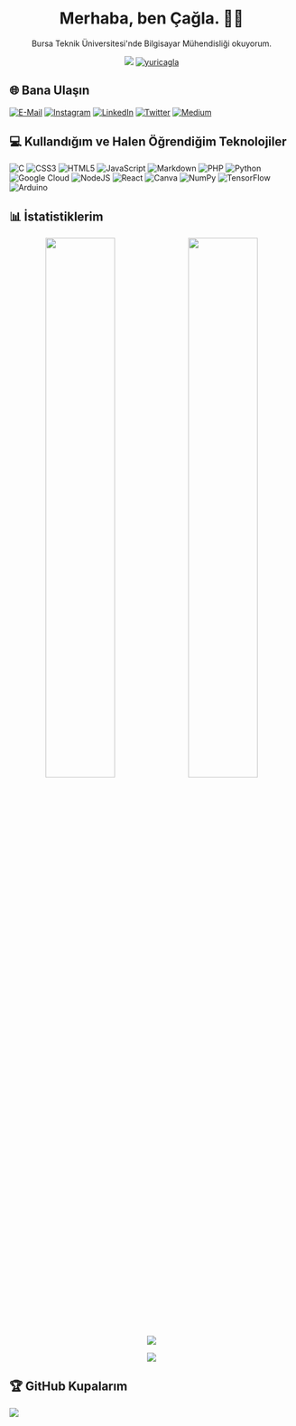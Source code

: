 <h1 align="center">Merhaba, ben Çağla. 👋🏻</h1>
<p align="center">Bursa Teknik Üniversitesi'nde Bilgisayar Mühendisliği okuyorum.</p>
<p align="center">
<img src="https://komarev.com/ghpvc/?username=caglauzundurukan&style=for-the-badge">
<a href="https://twitter.com/yuricagla" target="blank"><img src="https://img.shields.io/twitter/follow/yuricagla?logo=twitter&style=for-the-badge" alt="yuricagla" /></a>
</p>

## 🌐 Bana Ulaşın

[![E-Mail](https://img.shields.io/badge/email-D14836?style=for-the-badge&logo=gmail&logoColor=white)](mailto:BURAYAMAILADRESINGELECEK)
[![Instagram](https://img.shields.io/badge/Instagram-%23E4405F.svg?logo=Instagram&logoColor=white&style=for-the-badge)](https://instagram.com/uzundurukancagla)
[![LinkedIn](https://img.shields.io/badge/LinkedIn-%230077B5.svg?logo=linkedin&logoColor=white&style=for-the-badge)](https://www.linkedin.com/in/%C3%A7a%C4%9Flauzundurukan/)
[![Twitter](https://img.shields.io/badge/Twitter-%231DA1F2.svg?logo=Twitter&logoColor=white&style=for-the-badge)](https://twitter.com/yuricagla)
[![Medium](https://img.shields.io/badge/Medium-12100E.svg?logo=Medium&logoColor=white&style=for-the-badge)](https://medium.com/@caglauzundurukan)

<!-- Burayı bilerek yorum yaptım ki istersen eklemezsin. -->

<!-- ## 💰 Bana Bağış Yapın

[![BuyMeACoffee](https://img.shields.io/badge/Buy%20Me%20a%20Coffee-ffdd00?style=for-the-badge&logo=buy-me-a-coffee&logoColor=black)](https://buymeacoffee.com/onurravli) [![Patreon](https://img.shields.io/badge/Patreon-F96854?style=for-the-badge&logo=patreon&logoColor=white)](https://patreon.com/onurravli) -->

<!-- Burayı da kendiminki gibi bıraktım, kafana göre düzenle.-->

## 💻 Kullandığım ve Halen Öğrendiğim Teknolojiler

![C](https://img.shields.io/badge/c-%2300599C.svg?style=for-the-badge&logo=c&logoColor=white) ![CSS3](https://img.shields.io/badge/css3-%231572B6.svg?style=for-the-badge&logo=css3&logoColor=white) ![HTML5](https://img.shields.io/badge/html5-%23E34F26.svg?style=for-the-badge&logo=html5&logoColor=white) ![JavaScript](https://img.shields.io/badge/javascript-%23323330.svg?style=for-the-badge&logo=javascript&logoColor=%23F7DF1E) ![Markdown](https://img.shields.io/badge/markdown-%23000000.svg?style=for-the-badge&logo=markdown&logoColor=white) ![PHP](https://img.shields.io/badge/php-%23777BB4.svg?style=for-the-badge&logo=php&logoColor=white) ![Python](https://img.shields.io/badge/python-3670A0?style=for-the-badge&logo=python&logoColor=ffdd54)  ![Google Cloud](https://img.shields.io/badge/Google%20Cloud-%234285F4.svg?style=for-the-badge&logo=google-cloud&logoColor=white) ![NodeJS](https://img.shields.io/badge/node.js-6DA55F?style=for-the-badge&logo=node.js&logoColor=white) ![React](https://img.shields.io/badge/react-%2320232a.svg?style=for-the-badge&logo=react&logoColor=%2361DAFB) ![Canva](https://img.shields.io/badge/Canva-%2300C4CC.svg?style=for-the-badge&logo=Canva&logoColor=white) ![NumPy](https://img.shields.io/badge/numpy-%23013243.svg?style=for-the-badge&logo=numpy&logoColor=white) ![TensorFlow](https://img.shields.io/badge/TensorFlow-%23FF6F00.svg?style=for-the-badge&logo=TensorFlow&logoColor=white) ![Arduino](https://img.shields.io/badge/-Arduino-00979D?style=for-the-badge&logo=Arduino&logoColor=white) 

<!--Aşağısı tamamen sana özelleştirilmiş durumda, bir şey yapmana gerek yok. -->

## 📊 İstatistiklerim

<p align="center">
<img width="49.5%" src="https://github-readme-stats.vercel.app/api?username=caglauzundurukan&theme=default&hide_border=false&include_all_commits=true&count_private=true">

<img width="49.5%" src="https://github-readme-streak-stats.herokuapp.com/?user=caglauzundurukan&theme=default&hide_border=false">
</p>

<p align="center">

<img align="center" src="https://github-readme-stats.vercel.app/api/top-langs/?username=caglauzundurukan&theme=default&hide_border=false&include_all_commits=true&count_private=true&layout=compact">

</p>
<p align="center">

<img src="https://activity-graph.herokuapp.com/graph?username=caglauzundurukan&bg_color=fff&line=000&area=true&area_color=a61127&color=a61127">
</p>

## 🏆 GitHub Kupalarım

![](https://github-profile-trophy.vercel.app/?username=caglauzundurukan&theme=flat&no-frame=false&no-bg=false&margin-w=4)

  <!-- Proudly created with GPRM ( https://gprm.itsvg.in ) -->

